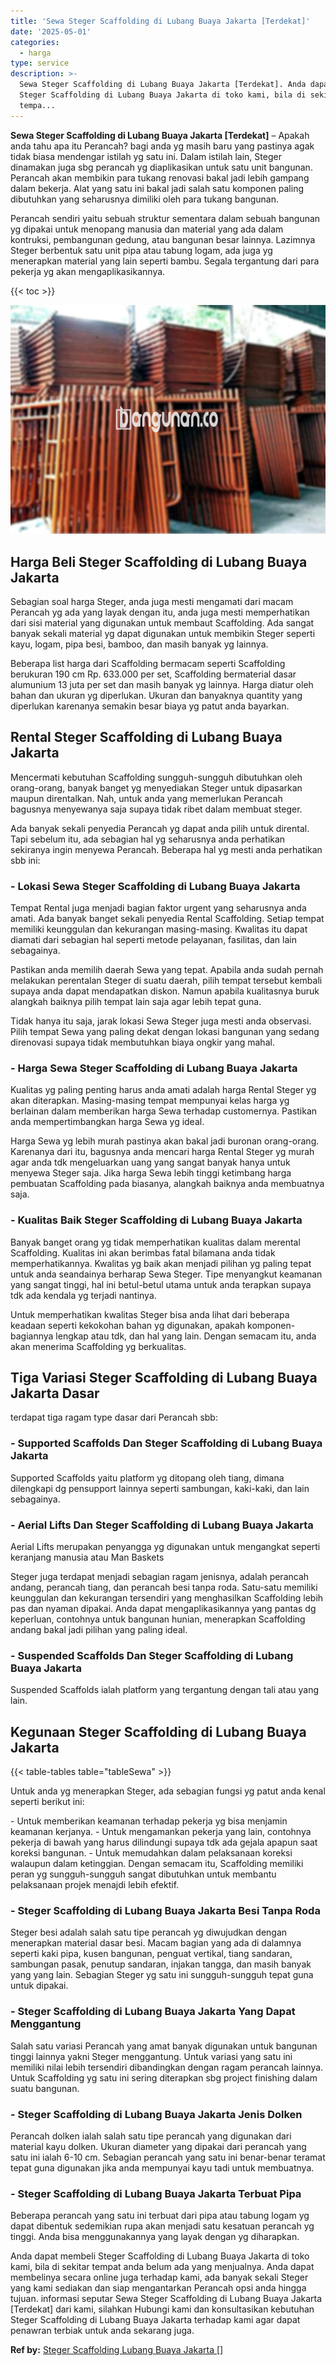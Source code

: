 ```yaml
---
title: 'Sewa Steger Scaffolding di Lubang Buaya Jakarta [Terdekat]'
date: '2025-05-01'
categories:
  - harga
type: service
description: >-
  Sewa Steger Scaffolding di Lubang Buaya Jakarta [Terdekat]. Anda dapat membeli
  Steger Scaffolding di Lubang Buaya Jakarta di toko kami, bila di sekitar
  tempa...
---
```


**Sewa Steger Scaffolding di Lubang Buaya Jakarta \[Terdekat\]** – Apakah anda tahu apa itu Perancah? bagi anda yg masih baru yang pastinya agak tidak biasa mendengar istilah yg satu ini. Dalam istilah lain, Steger dinamakan juga sbg perancah yg diaplikasikan untuk satu unit bangunan. Perancah akan membikin para tukang renovasi bakal jadi lebih gampang dalam bekerja. Alat yang satu ini bakal jadi salah satu komponen paling dibutuhkan yang seharusnya dimiliki oleh para tukang bangunan.

Perancah sendiri yaitu sebuah struktur sementara dalam sebuah bangunan yg dipakai untuk menopang manusia dan material yang ada dalam kontruksi, pembangunan gedung, atau bangunan besar lainnya. Lazimnya Steger berbentuk satu unit pipa atau tabung logam, ada juga yg menerapkan material yang lain seperti bambu. Segala tergantung dari para pekerja yg akan mengaplikasikannya.

{{< toc >}}

![Sewa Steger Scaffolding di Lubang Buaya Jakarta [Terdekat]](/images/sewa-scaffolding-steger-13.png)

## Harga Beli Steger Scaffolding di Lubang Buaya Jakarta

Sebagian soal harga Steger, anda juga mesti mengamati dari macam Perancah yg ada yang layak dengan itu, anda juga mesti memperhatikan dari sisi material yang digunakan untuk membaut Scaffolding. Ada sangat banyak sekali material yg dapat digunakan untuk membikin Steger seperti kayu, logam, pipa besi, bamboo, dan masih banyak yg lainnya.

Beberapa list harga dari Scaffolding bermacam seperti Scaffolding berukuran 190 cm Rp. 633.000 per set, Scaffolding bermaterial dasar alumunium 13 juta per set dan masih banyak yg lainnya. Harga diatur oleh bahan dan ukuran yg diperlukan. Ukuran dan banyaknya quantity yang diperlukan karenanya semakin besar biaya yg patut anda bayarkan.

## Rental Steger Scaffolding di Lubang Buaya Jakarta

Mencermati kebutuhan Scaffolding sungguh-sungguh dibutuhkan oleh orang-orang, banyak banget yg menyediakan Steger untuk dipasarkan maupun direntalkan. Nah, untuk anda yang memerlukan Perancah bagusnya menyewanya saja supaya tidak ribet dalam membuat steger.

Ada banyak sekali penyedia Perancah yg dapat anda pilih untuk dirental. Tapi sebelum itu, ada sebagian hal yg seharusnya anda perhatikan sekiranya ingin menyewa Perancah. Beberapa hal yg mesti anda perhatikan sbb ini:

### \- Lokasi Sewa Steger Scaffolding di Lubang Buaya Jakarta

Tempat Rental juga menjadi bagian faktor urgent yang seharusnya anda amati. Ada banyak banget sekali penyedia Rental Scaffolding. Setiap tempat memiliki keunggulan dan kekurangan masing-masing. Kwalitas itu dapat diamati dari sebagian hal seperti metode pelayanan, fasilitas, dan lain sebagainya.

Pastikan anda memilih daerah Sewa yang tepat. Apabila anda sudah pernah melakukan perentalan Steger di suatu daerah, pilih tempat tersebut kembali supaya anda dapat mendapatkan diskon. Namun apabila kualitasnya buruk alangkah baiknya pilih tempat lain saja agar lebih tepat guna.

Tidak hanya itu saja, jarak lokasi Sewa Steger juga mesti anda observasi. Pilih tempat Sewa yang paling dekat dengan lokasi bangunan yang sedang direnovasi supaya tidak membutuhkan biaya ongkir yang mahal.

### \- Harga Sewa Steger Scaffolding di Lubang Buaya Jakarta

Kualitas yg paling penting harus anda amati adalah harga Rental Steger yg akan diterapkan. Masing-masing tempat mempunyai kelas harga yg berlainan dalam memberikan harga Sewa terhadap customernya. Pastikan anda mempertimbangkan harga Sewa yg ideal.

Harga Sewa yg lebih murah pastinya akan bakal jadi buronan orang-orang. Karenanya dari itu, bagusnya anda mencari harga Rental Steger yg murah agar anda tdk mengeluarkan uang yang sangat banyak hanya untuk menyewa Steger saja. Jika harga Sewa lebih tinggi ketimbang harga pembuatan Scaffolding pada biasanya, alangkah baiknya anda membuatnya saja.

### \- Kualitas Baik Steger Scaffolding di Lubang Buaya Jakarta

Banyak banget orang yg tidak memperhatikan kualitas dalam merental Scaffolding. Kualitas ini akan berimbas fatal bilamana anda tidak memperhatikannya. Kwalitas yg baik akan menjadi pilihan yg paling tepat untuk anda seandainya berharap Sewa Steger. Tipe menyangkut keamanan yang sangat tinggi, hal ini betul-betul utama untuk anda terapkan supaya tdk ada kendala yg terjadi nantinya.

Untuk memperhatikan kwalitas Steger bisa anda lihat dari beberapa keadaan seperti kekokohan bahan yg digunakan, apakah komponen-bagiannya lengkap atau tdk, dan hal yang lain. Dengan semacam itu, anda akan menerima Scaffolding yg berkualitas.

## Tiga Variasi Steger Scaffolding di Lubang Buaya Jakarta Dasar

terdapat tiga ragam type dasar dari Perancah sbb:

### \- Supported Scaffolds Dan Steger Scaffolding di Lubang Buaya Jakarta

Supported Scaffolds yaitu platform yg ditopang oleh tiang, dimana dilengkapi dg pensupport lainnya seperti sambungan, kaki-kaki, dan lain sebagainya.

### \- Aerial Lifts Dan Steger Scaffolding di Lubang Buaya Jakarta

Aerial Lifts merupakan penyangga yg digunakan untuk mengangkat seperti keranjang manusia atau Man Baskets

Steger juga terdapat menjadi sebagian ragam jenisnya, adalah perancah andang, perancah tiang, dan perancah besi tanpa roda. Satu-satu memiliki keunggulan dan kekurangan tersendiri yang menghasilkan Scaffolding lebih pas dan nyaman dipakai. Anda dapat mengaplikasikannya yang pantas dg keperluan, contohnya untuk bangunan hunian, menerapkan Scaffolding andang bakal jadi pilihan yang paling ideal.

### \- Suspended Scaffolds Dan Steger Scaffolding di Lubang Buaya Jakarta

Suspended Scaffolds ialah platform yang tergantung dengan tali atau yang lain.

## Kegunaan Steger Scaffolding di Lubang Buaya Jakarta

{{< table-tables table="tableSewa" >}}

Untuk anda yg menerapkan Steger, ada sebagian fungsi yg patut anda kenal seperti berikut ini:

\- Untuk memberikan keamanan terhadap pekerja yg bisa menjamin keamanan kerjanya. - Untuk mengamankan pekerja yang lain, contohnya pekerja di bawah yang harus dilindungi supaya tdk ada gejala apapun saat koreksi bangunan. - Untuk memudahkan dalam pelaksanaan koreksi walaupun dalam ketinggian. Dengan semacam itu, Scaffolding memiliki peran yg sungguh-sungguh sangat dibutuhkan untuk membantu pelaksanaan projek menajdi lebih efektif.

### \- Steger Scaffolding di Lubang Buaya Jakarta Besi Tanpa Roda

Steger besi adalah salah satu tipe perancah yg diwujudkan dengan menerapkan material dasar besi. Macam bagian yang ada di dalamnya seperti kaki pipa, kusen bangunan, penguat vertikal, tiang sandaran, sambungan pasak, penutup sandaran, injakan tangga, dan masih banyak yang yang lain. Sebagian Steger yg satu ini sungguh-sungguh tepat guna untuk dipakai.

### \- Steger Scaffolding di Lubang Buaya Jakarta Yang Dapat Menggantung

Salah satu variasi Perancah yang amat banyak digunakan untuk bangunan tinggi lainnya yakni Steger menggantung. Untuk variasi yang satu ini memiliki nilai lebih tersendiri dibandingkan dengan ragam perancah lainnya. Untuk Scaffolding yg satu ini sering diterapkan sbg project finishing dalam suatu bangunan.

### \- Steger Scaffolding di Lubang Buaya Jakarta Jenis Dolken

Perancah dolken ialah salah satu tipe perancah yang digunakan dari material kayu dolken. Ukuran diameter yang dipakai dari perancah yang satu ini ialah 6-10 cm. Sebagian perancah yang satu ini benar-benar teramat tepat guna digunakan jika anda mempunyai kayu tadi untuk membuatnya.

### \- Steger Scaffolding di Lubang Buaya Jakarta Terbuat Pipa

Beberapa perancah yang satu ini terbuat dari pipa atau tabung logam yg dapat dibentuk sedemikian rupa akan menjadi satu kesatuan perancah yg tinggi. Anda bisa menggunakannya yang layak dengan yg diharapkan.

Anda dapat membeli Steger Scaffolding di Lubang Buaya Jakarta di toko kami, bila di sekitar tempat anda belum ada yang menjualnya. Anda dapat membelinya secara online juga terhadap kami, ada banyak sekali Steger yang kami sediakan dan siap mengantarkan Perancah opsi anda hingga tujuan. informasi seputar Sewa Steger Scaffolding di Lubang Buaya Jakarta \[Terdekat\] dari kami, silahkan Hubungi kami dan konsultasikan kebutuhan Steger Scaffolding di Lubang Buaya Jakarta terhadap kami agar dapat penawran terbiak untuk anda sekarang juga.

**Ref by:** [Steger Scaffolding Lubang Buaya Jakarta []](https://id.wikipedia.org/wiki/Steger)
